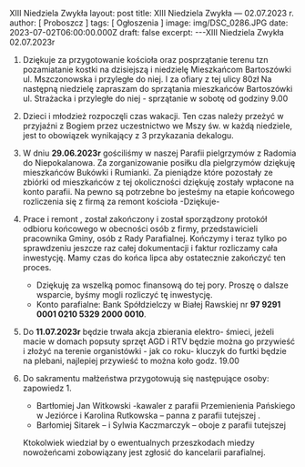 XIII Niedziela Zwykła
layout: post
title: XIII Niedziela Zwykła — 02.07.2023 r.
author: [ Proboszcz ]
tags: [ Ogłoszenia ]
image: img/DSC_0286.JPG
date: 2023-07-02T06:00:00.000Z
draft: false
excerpt: 
---XIII Niedziela Zwykła 02.07.2023r 


1. Dziękuje za przygotowanie kościoła oraz posprzątanie terenu tzn pozamiatanie kostki  na dzisiejszą i niedzielę Mieszkańcom Bartoszówki ul. Mszczonowska i przyległe do niej. I za ofiary z tej ulicy 80zł  Na   następną niedzielę zapraszam do sprzątania mieszkańców Bartoszówki ul. Strażacka i przyległe do niej - sprzątanie w sobotę od godziny 9.00
 
2. Dzieci i młodzież rozpoczęli czas wakacji. Ten czas należy przeżyć w przyjaźni z Bogiem przez uczestnictwo we Mszy św. w każdą niedziele, jest to obowiązek wynikający z 3 przykazania dekalogu. 

3.  W dniu **29.06.2023r** gościliśmy w naszej Parafii pielgrzymów z Radomia do Niepokalanowa. Za zorganizowanie posiłku dla pielgrzymów dziękuję  mieszkańców Bukówki i Rumianki. Za pieniądze które pozostały ze zbiórki od mieszkańców z tej okoliczności dziękuję zostały wpłacone na konto parafii. Na pewno są potrzebne bo jesteśmy na etapie końcowego rozliczenia się z firmą za remont kościoła -Dziękuje- 
  
5. Prace i remont , został zakończony i został  sporządzony protokół odbioru końcowego w  obecności osób z firmy, przedstawicieli pracownika Gminy, osób z Rady Parafialnej. Kończymy i teraz tylko po sprawdzeniu jeszcze raz całej dokumentacji i faktur rozliczamy cała inwestycję. Mamy czas do końca lipca aby ostatecznie zakończyć ten proces. 
   
   - Dziękuję za wszelką pomoc finansową do tej pory. Proszę o dalsze wsparcie, byśmy mogli rozliczyć tę inwestycję.    
   - Konto parafialne: Bank Spółdzielczy w Białej Rawskiej nr **97 9291 0001 0210 5329 2000 0010**.

6. Do **11.07.2023r** będzie trwała akcja zbierania elektro- śmieci, jeżeli macie w domach popsuty sprzęt AGD i RTV  będzie można go przywieść i złożyć na terenie organistówki - jak co roku- kluczyk do furtki będzie na plebani, najlepiej przywieść to można koło godz. 19.00

7. Do sakramentu małżeństwa przygotowują się następujące osoby: 
zapowiedz 1. 

    - Bartłomiej Jan Witkowski -kawaler z parafii Przemienienia Pańskiego w Jeziórce  i  Karolina Rutkowska – panna z parafii tutejszej .  
    - Barłomiej Sitarek – i  Sylwia Kaczmarczyk – oboje z parafii tutejszej

    Ktokolwiek wiedział by o ewentualnych przeszkodach miedzy nowożeńcami zobowiązany jest zgłosić do kancelarii parafialnej.   
